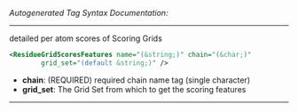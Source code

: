 <!-- THIS IS AN AUTOGENERATED FILE: Don't edit it directly, instead change the schema definition in the code itself. -->

_Autogenerated Tag Syntax Documentation:_

---
detailed per atom scores of Scoring Grids

```xml
<ResidueGridScoresFeatures name="(&string;)" chain="(&char;)"
        grid_set="(default &string;)" />
```

-   **chain**: (REQUIRED) required chain name tag (single character)
-   **grid_set**: The Grid Set from which to get the scoring features

---
